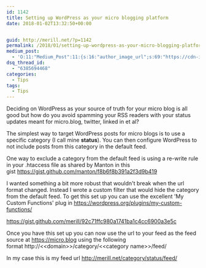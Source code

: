 ```yaml
---
id: 1142
title: Setting up WordPress as your micro blogging platform
date: 2018-01-02T13:32:50+00:00


guid: http://merill.net/?p=1142
permalink: /2018/01/setting-up-wordpress-as-your-micro-blogging-platform/
medium_post:
  - 'O:11:"Medium_Post":11:{s:16:"author_image_url";s:69:"https://cdn-images-1.medium.com/fit/c/200/200/0*nOSMyIhdQJ9325FH.jpeg";s:10:"author_url";s:26:"https://medium.com/@merill";s:11:"byline_name";N;s:12:"byline_email";N;s:10:"cross_link";s:2:"no";s:2:"id";s:12:"a818448367ee";s:21:"follower_notification";s:3:"yes";s:7:"license";s:19:"all-rights-reserved";s:14:"publication_id";s:12:"99858869fb3c";s:6:"status";s:6:"public";s:3:"url";s:92:"https://medium.com/@merill/setting-up-wordpress-as-your-micro-blogging-platform-a818448367ee";}'
dsq_thread_id:
  - "6385694468"
categories:
  - Tips
tags:
  - Tips
---
```

Deciding on WordPress as your source of truth for your micro blog is all good but how do you avoid spamming your RSS readers with your status updates meant for micro.blog, twitter, linked in et al?

The simplest way to target WordPress posts for micro blogs is to use a specific category (I call mine <strong>status</strong>). You can then configure WordPress to not include posts from this category in the default feed.

One way to exclude a category from the default feed is using a re-write rule in your .htaccess file as shared by Manton in this gist <a href="https://gist.github.com/manton/f8b6f8b391a2f3d9b419">https://gist.github.com/manton/f8b6f8b391a2f3d9b419</a>

I wanted something a bit more robust that wouldn't break when the url format changed. Instead I wrote a custom filter that would hide the category from the default feed. To get this set up you can use the excellent 'My Custom Functions' plug in <a href="https://wordpress.org/plugins/my-custom-functions/">https://wordpress.org/plugins/my-custom-functions/</a>

https://gist.github.com/merill/92c71ffc980a1741ba1c4cc6900a3e5c

Once you have this set up you can now use the url to your feed as the feed source at <a href="https://micro.blog">https://micro.blog</a> using the following format http://&lt;&lt;domain&gt;&gt;/category/&lt;&lt;category name&gt;&gt;/feed/

In my case this is my feed url <a href="http://merill.net/category/status/feed/">http://merill.net/category/status/feed/</a>